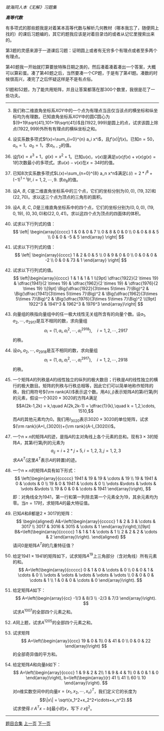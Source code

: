 
_玻海同人本《无解》习题集_

***高等代数***

有多项式的那些题我是对着某本高等代数与解析几何教材（哪本我忘了，随便网上找的）的课后习题编的，其它的题我应该是对着目录诌的或者从记忆里搜索出来的。

第3题的灵感来源于一道课后习题：证明圆上或者有无穷多个有理点或者至多两个有理点。

第40题我一开始就打算要放特殊日期之类的，然后凑着凑着凑出一个答案，大概可以算彩蛋。凑了第40题之后，当然要凑一个CP题，于是有了第41题。凑数的时候很高兴，凑完了之后怀疑这样是不是有点俗。

51题和52题，为了能共用矩阵，并且让答案都落在那300个数里，我很是花了一些功夫。

---

3. 我们称二维直角坐标系$XOY$中的一个点为有理点当且仅当该点的横坐标和纵坐标均为有理数。已知直角坐标系$XOY$中的圆$C$圆心为$(9+19\sqrt{41},101+19\sqrt{41})$且$(1922,999)$是圆上的点，试求该圆上除点$(1922,999)$外所有有理点的横纵坐标之和。<!--2921-->


35. 设实系数多项式$f(x)=\sum_{i=0}^{n} a_i x^i$，且$f'(x)|f(x)$。已知$n=50$，$a_n=1$，$a_0=1$，求$a_{n-2}$的值。
<!--n=(26,41,48,50,59,64,67), 答案=(325,820,1128,1225,1711,2016,2211); hint: n次多项式有n重根的充要条件是多项式能被其导数整除。-->

36. 设$f(x)=x^3+1$，$g(x)=x^2+1$。已知$u(x)$，$v(x)$是满足$u(x)f(x)+v(x)g(x) = 1$的次数最小的多项式。求$u(x)-v(x)$在$x=34$时的值。
<!--x=(20,34,42,44,64),答案(220,612,924,1012,2112) hint: 辗转相除法
$u(x) = (x+1)/2$,$v(x) = -(x^2+x-1)/2$-->

37. 已知$8$次实系数多项式$L(x)=\sum_{n=0}^{8} a_n x^n$满足$L(i) = 2*i^{8}+(-1)^{1+i} 9!, \,i=1,2,\cdots,9.$
求$a_{8}$的值。<!--2306-->

38. 设$A$, $B$, $C$是二维直角坐标系中的三个点，它们的坐标分别为$(0,0)$, $(19,32)$和$(22,70)$。求以这三个点为顶点的三角形的面积。<!--313-->

39. 设$A$, $B$, $C$, $D$是三维直角坐标系中的四个点，它们的坐标分别为$(0,0,0)$, $(19,0,19)$, $(0,30,0)$和$(22,0,41)$。求以这四个点为顶点的四面体的体积。<!--1805-->

40. 试求以下行列式的值：<!--520-->
    $$
    \left|
    \begin{array}{cccc}
        1 & 0 & 0 & 7 \\
        0 & 8 & 0 & 0 \\
        0 & 0 & 8 & 5 \\
        0 & 0 & -5 & 5
    \end{array}
    \right|
    $$

41. 试求以下行列式的值：<!--1314-->
    $$
    \left|
    \begin{array}{cccc}
        1 & 2 & 0 & 5 \\
        0 & 9 & 0 & 0 \\
        0 & 0 & 0 & -2 \\
        0 & 0 & 73 & 1
    \end{array}
    \right|
    $$
    
42. 试求以下行列式的值。<!--1008--><!--Vandermonde determinant-->
$$
        \left|\begin{array}{cccc}
        1 & 1 & 1 & 1 \\[9pt]
        \dfrac{1922}{2 \times 19} & \dfrac{1941}{2 \times 19} & \dfrac{1962}{2 \times 19} & \dfrac{1976}{2 \times 19} \\[9pt]
       \Big(\dfrac{1922}{3\times 5\times 7}\Big)^2 & \Big(\dfrac{1941}{3\times 5\times 7}\Big)^2 & \Big(\dfrac{1962}{3\times 5\times 7}\Big)^2 & \Big(\dfrac{1976}{3\times 5\times 7}\Big)^2 \\[9pt]
        1922^3 & 1941^3 & 1962^3 & 1976^3
    \end{array}\right|
$$




44. 向量组的秩指向量组中的任一极大线性无关组所含有的向量个数。设$a_1,a_2,\cdots,a_{2917}$是互不相同的数，求向量组
$$\alpha_i= (1,a_i,a_i^2,\cdots,a_i^{2918}),\quad i=1,2,\cdots,2917$$
的秩。<!--2917-->

45. 设$a_1,a_2,\cdots,a_{2918}$是互不相同的数，求向量组
$$\alpha_i= (1,a_i,a_i^2,\cdots,a_i^{2917}),\quad i=1,2,\cdots,2918$$
的秩。<!--2918-->

46. 一个矩阵$A$的列秩是$A$的线性独立的纵列的极大数目；行秩是$A$的线性独立的横行的极大数目。矩阵的列秩与行秩总相等，因此它们可以简单地称作矩阵的秩，我们用符号${\rm rank(A)}$表示这个数。用$A(i,j)$表示矩阵$A$的第$i$行第$j$列的元素，假设一个$3020\times 3020$的方阵$A$满足
    $$A(2k-1,2k) = k,\quad A(2k,2k-1) = \dfrac{1}{k},\quad k = 1,2,\cdots, 1510,$$
    而$A$的其他元素均为$0$。我们用$I_{3020}$表示$3020\times 3020$的单位矩阵，试求${\rm rank}(A+I_{3020})+{\rm rank}(A-I_{3020})$。<!--3020-->
<!--hint: A^2 = I-->

47. 一个$n\times n$的矩阵$A$的迹，是指$A$的主对角线上各个元素的总和。现有$3\times 3$的矩阵$A$，其第$i$行第$j$列的元素为
$$a_{ij} = i+2*j+5,\, i=1,2,3, \, j = 1,2,3$$
求$AA^T$(这里$A^T$表示$A$的转置)的迹。
<!--1119-->

48. 一个$n \times n$的矩阵$A$具有如下形式：
    $$
        \left(\begin{array}{ccccc}
        1941 & 19 & 19 & \cdots & 19 \\
        19 & 1941 & 0 & \cdots & 0 \\
        19 & 0 & 1941 & \cdots & 0 \\
        \vdots &\vdots & \vdots & \vdots &\vdots \\
        19 & 0 & 0 & \cdots & 1941
    \end{array}\right),
    $$
    即：对角线全为$1941$，第一行和第一列除去第一个元素全为$19$，其余元素均为零。当$n=17$时，求矩阵$A$的最大特征值。<!--2017 Solution:
\det(A-\lambda I) = (a-\lambda)^{n-2}*((a-\lambda)^2-(n-1)bc)-->

49. 已知$A$和$B$都是$2\times 3017$的矩阵：
    $$
    \begin{aligned}
       A&=\left(\begin{array}{ccccc}
            1 & 2 & 3 & \cdots & 3017 \\
            3017 & 3016 & 3015 & \cdots & 1
        \end{array}\right),\\[9pt]
       B&=\left(\begin{array}{ccccc}
            1 & 1 & 1 & \cdots & 1 \\
            2 & 2 & 2 & \cdots & 2
        \end{array}\right).
    \end{aligned}
    $$
    请问$0$是矩阵$A^T B$的几重特征值？<!--3016-->


50. 给定$1941 \times 1941$的矩阵如下，试求矩阵$A^{19}$上三角部分（含对角线）所有元素的和。<!--1922-->
$$
        A=\left(\begin{array}{ccccc}
        0 & 1 & 0 & \cdots & 0 \\
        0 & 0 & 1 & \cdots & 0 \\
        \vdots & \vdots & \vdots & \vdots & \vdots \\
        0 & 0 & 0 & \cdots & 1 \\
        1 & 0 & 0 & \cdots & 0
    \end{array}\right).
$$

51. 给定矩阵$A$如下：
    $$
        A=\left(\begin{array}{cc}
        -1/3 & 8/3  \\
        -2/3 & 7/3 
    \end{array}\right).
    $$
    试求$A^{1007}$的全部四个元素之和。<!--2016-->
    <!--hint: A = P*L*Pinv}-->

52. $A$同上题，试求$A^{1205}$的全部四个元素之和。<!--2412-->

53. 试求矩阵
    $$
        A=\left(\begin{array}{ccc}
    19  &  0  &   1\\
    0 &  41  & 0 \\
     0   & 0  &  22
     \end{array}\right)
    $$
    的全部奇异值的平方和。<!--2527-->

54. 给定矩阵$A$和向量$b$如下：
    $$
        A=\left(\begin{array}{cccc}
        1 & 9 & 2 & 2\\
        1 & 9 & 4 & 1\\
        0 & 0 & 1 & 0
        \end{array}\right),
        b=\left(\begin{array}{r}
        41 \\
        41 \\
        60 \\
        10
        \end{array}\right).
    $$
    对$n$维实数空间中的向量$x=(x_1,x_2,\cdots,x_n)^T$，我们定义它的长度为$$\|x\| = \sqrt{x_1^2+x_2^2+\cdots+x_n^2}.$$
    试求使得$\|A^T x-b\|$最小的$x$，写下$\|x\|^2$。<!--2525-->
    
---

[题目合集](archive/bh-ps)
[上一页](archive/bh-ps-probability-and-statistics)
[下一页](archive/bh-ps-computational-mathematics)